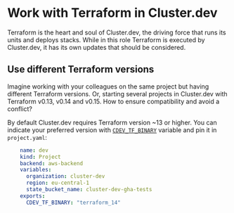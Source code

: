 # Work with Terraform in Cluster.dev 

Terraform is the heart and soul of Cluster.dev, the driving force that runs its units and deploys stacks. While in this role Terraform is executed by Cluster.dev, it has its own updates that should be considered. 

## Use different Terraform versions 

Imagine working with your colleagues on the same project but having different Terraform versions. Or, starting several projects in Cluster.dev with Terraform v0.13, v0.14 and v0.15. How to ensure compatibility and avoid a conflict?   

By default Cluster.dev requires Terraform version ~13 or higher. You can indicate your preferred version with [`CDEV_TF_BINARY`](https://docs.cluster.dev/env-variables/) variable and pin it in `project.yaml`:

```yaml
    name: dev
    kind: Project
    backend: aws-backend
    variables:
      organization: cluster-dev
      region: eu-central-1
      state_bucket_name: cluster-dev-gha-tests
    exports:
      CDEV_TF_BINARY: "terraform_14"
```

